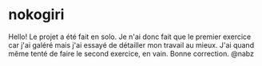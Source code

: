 # nokogiri
Hello!
Le projet a été fait en solo. Je n'ai donc fait que le premier exercice car j'ai galéré mais j'ai essayé de détailler mon travail au mieux. J'ai quand même tenté de faire le second exercice, en vain.
Bonne correction.
@nabz
